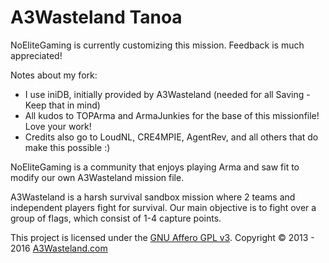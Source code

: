 # A3Wasteland Tanoa

NoEliteGaming is currently customizing this mission. Feedback is much appreciated!

Notes about my fork:

* I use iniDB, initially provided by A3Wasteland (needed for all Saving - Keep that in mind)
* All kudos to TOPArma and ArmaJunkies for the base of this missionfile! Love your work!
* Credits also go to LoudNL, CRE4MPIE, AgentRev, and all others that do make this possible :)


NoEliteGaming is a community that enjoys playing Arma and saw fit to modify our own A3Wasteland mission file.
 
A3Wasteland is a harsh survival sandbox mission where 2 teams and independent players fight for survival. Our main objective is to fight over a group of flags, which consist of 1-4 capture points.





This project is licensed under the [GNU Affero GPL v3](http://tldrlegal.com/l/agpl3). Copyright © 2013 - 2016 [A3Wasteland.com](http://a3wasteland.com/)
